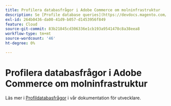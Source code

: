 ```yaml
---
title: Profilera databasfrågor i Adobe Commerce om molninfrastruktur
description: Se [Profile database queries](https://devdocs.magento.com/guides/v2.3/cloud/project/profile-database-queries.html) i utvecklardokumentationen.
exl-id: 264b0436-da00-41d9-b057-d1453956f849
feature: Cloud
source-git-commit: 83b21845cd306336e1cb193a9541478c8a38eea8
workflow-type: tm+mt
source-wordcount: '46'
ht-degree: 0%

---
```


# Profilera databasfrågor i Adobe Commerce om molninfrastruktur

Läs mer i [Profildatabasfrågor](https://devdocs.magento.com/guides/v2.3/cloud/project/profile-database-queries.html) i vår dokumentation för utvecklare.
